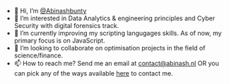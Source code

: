 - 👋 Hi, I’m [@Abinashbunty](https://www.abinash.nl)
- 👀 I’m interested in Data Analytics & engineering principles and Cyber Security with digital forensics track.
- 🌱 I’m currently improving my scripting langugages skills. As of now, my primary focus is on JavaScript.
- 💞️ I’m looking to collaborate on optimisation projects in the field of science/finance.
- 📫 How to reach me? Send me an email at [contact@abinash.nl](mailto:contact@abinash.nl) OR you can pick any of the ways available [here](https://www.abinash.nl/contact) to contact me.

<!---
Abinashbunty/Abinashbunty is a ✨ special ✨ repository because its `README.md` (this file) appears on your GitHub profile.
You can click the Preview link to take a look at your changes.
--->
